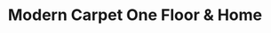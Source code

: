 ---
title: "Modern Carpet One Floor & Home"
url: /annapolis/modern-carpet-one-floor-and-home/
shop: carpet
---